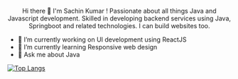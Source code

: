 <p align="center"> Hi there 👋 I'm Sachin Kumar ! Passionate about all things Java and Javascript development. 
Skilled in developing backend services using Java, Springboot and related technologies. I can build websites too. </p> 

- 🔭 I’m currently working on UI development using ReactJS
- 🌱 I’m currently learning Responsive web design
- 👯 Ask me about Java

[![Top Langs](https://github-readme-stats.vercel.app/api/top-langs/?username=sachinkumar579)](https://github.com/sachinkumar579/github-readme-stats)
